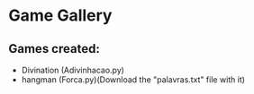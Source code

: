 # Game Gallery

## Games created:

* Divination (Adivinhacao.py)
* hangman (Forca.py)(Download the "palavras.txt" file with it)

